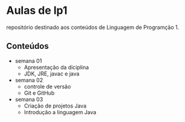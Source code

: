 # Aulas de lp1

repositório destinado aos conteúdos de Linguagem de Programção 1.

## Conteúdos 

- semana 01
    - Apresentação da diciplina
    - JDK, JRE, javac e java
- semana 02
    - controle de versão 
    - Git e GitHub
- semana 03
    - Criação de projetos Java
    - Introdução a linguagem Java
